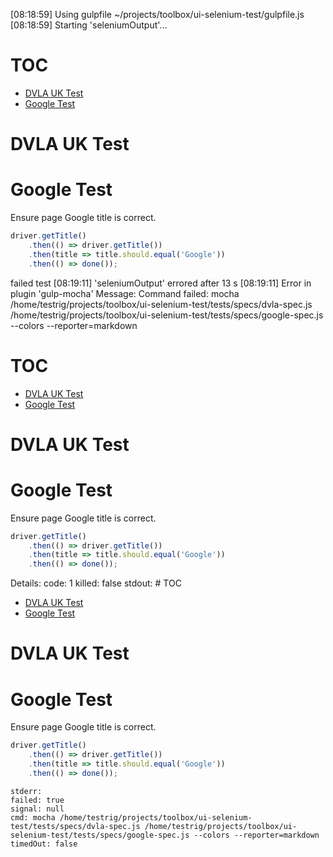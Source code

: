 [08:18:59] Using gulpfile ~/projects/toolbox/ui-selenium-test/gulpfile.js
[08:18:59] Starting 'seleniumOutput'...
# TOC
   - [DVLA UK Test](#dvla-uk-test)
   - [Google Test](#google-test)
<a name=""></a>
 
<a name="dvla-uk-test"></a>
# DVLA UK Test
<a name="google-test"></a>
# Google Test
Ensure page Google title is correct.

```js
driver.getTitle()
    .then(() => driver.getTitle())
    .then(title => title.should.equal('Google'))
    .then(() => done());
```

failed test
[08:19:11] 'seleniumOutput' errored after 13 s
[08:19:11] Error in plugin 'gulp-mocha'
Message:
    Command failed: mocha /home/testrig/projects/toolbox/ui-selenium-test/tests/specs/dvla-spec.js /home/testrig/projects/toolbox/ui-selenium-test/tests/specs/google-spec.js --colors --reporter=markdown
# TOC
   - [DVLA UK Test](#dvla-uk-test)
   - [Google Test](#google-test)
<a name=""></a>
 
<a name="dvla-uk-test"></a>
# DVLA UK Test
<a name="google-test"></a>
# Google Test
Ensure page Google title is correct.

```js
driver.getTitle()
    .then(() => driver.getTitle())
    .then(title => title.should.equal('Google'))
    .then(() => done());
```


Details:
    code: 1
    killed: false
    stdout: # TOC
   - [DVLA UK Test](#dvla-uk-test)
   - [Google Test](#google-test)
<a name=""></a>
 
<a name="dvla-uk-test"></a>
# DVLA UK Test
<a name="google-test"></a>
# Google Test
Ensure page Google title is correct.

```js
driver.getTitle()
    .then(() => driver.getTitle())
    .then(title => title.should.equal('Google'))
    .then(() => done());
```


    stderr: 
    failed: true
    signal: null
    cmd: mocha /home/testrig/projects/toolbox/ui-selenium-test/tests/specs/dvla-spec.js /home/testrig/projects/toolbox/ui-selenium-test/tests/specs/google-spec.js --colors --reporter=markdown
    timedOut: false
